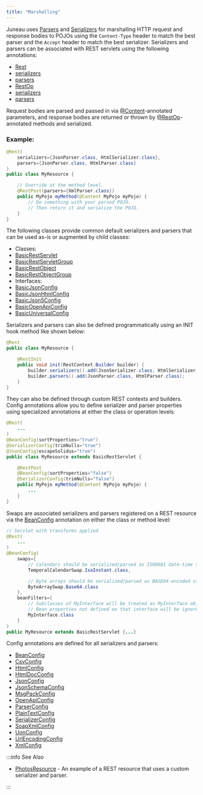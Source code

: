 ```yaml
---
title: "Marshalling"
---
```


Juneau uses [Parsers](../apidocs/org/apache/juneau/parser/Parser.html) and [Serializers](../apidocs/org/apache/juneau/serializer/Serializer.html) for marshalling
HTTP request and response bodies to POJOs using the `Content-Type` header to match the best
parser and the `Accept` header to match the best serializer.
Serializers and parsers can be associated with REST servlets using the following annotations:
- [Rest](../apidocs/org/apache/juneau/rest/annotation/Rest.html)
- [serializers](../apidocs/org/apache/juneau/rest/annotation/Rest.html#serializers())
- [parsers](../apidocs/org/apache/juneau/rest/annotation/Rest.html#serializers())
- [RestOp](../apidocs/org/apache/juneau/rest/annotation/RestOp.html)
- [serializers](../apidocs/org/apache/juneau/rest/annotation/RestOp.html#serializers())
- [parsers](../apidocs/org/apache/juneau/rest/annotation/RestOp.html#serializers())

Request bodies are parsed and passed in via [@Content](../apidocs/org/apache/juneau/http/annotation/Content.html)-annotated parameters,
and response bodies are returned or thrown by [@RestOp](../apidocs/org/apache/juneau/rest/annotation/RestOp.html)-annotated methods
and serialized.
### Example:


```java
@Rest(
    serializers={JsonParser.class, HtmlSerializer.class},
    parsers={JsonParser.class, HtmlParser.class}
)
public class MyResource {

    // Override at the method level.
    @RestPost(parsers={XmlParser.class})
    public MyPojo myMethod(@Content MyPojo myPojo) {
        // Do something with your parsed POJO.
        // Then return it and serialize the POJO.
    }
}
```


The following classes provide common default serializers and parsers that can be
used as-is or augmented by child classes:
- Classes:
- [BasicRestServlet](../apidocs/org/apache/juneau/rest/servlet/BasicRestServlet.html)
- [BasicRestServletGroup](../apidocs/org/apache/juneau/rest/servlet/BasicRestServletGroup.html)
- [BasicRestObject](../apidocs/org/apache/juneau/rest/servlet/BasicRestObject.html)
- [BasicRestObjectGroup](../apidocs/org/apache/juneau/rest/servlet/BasicRestObjectGroup.html)
- Interfaces:
- [BasicJsonConfig](../apidocs/org/apache/juneau/rest/config/BasicJsonConfig.html)
- [BasicJsonHtmlConfig](../apidocs/org/apache/juneau/rest/config/BasicJsonHtmlConfig.html)
- [BasicJson5Config](../apidocs/org/apache/juneau/rest/config/BasicJson5Config.html)
- [BasicOpenApiConfig](../apidocs/org/apache/juneau/rest/config/BasicOpenApiConfig.html)
- [BasicUniversalConfig](../apidocs/org/apache/juneau/rest/config/BasicUniversalConfig.html)

Serializers and parsers can also be defined programmatically using an INIT hook method like shown below:

```java
@Rest
public class MyResource {

    @RestInit
    public void init(RestContext.Builder builder) {
        builder.serializers().add(JsonSerializer.class, HtmlSerializer.class);
        builder.parsers().add(JsonParser.class, HtmlParser.class);
    }
}
```


They can also be defined through custom REST contexts and builders.
Config annotations allow you to define serializer and parser properties using specialized annotations
at either the class or operation levels:

```java
@Rest(
    ...
)
@BeanConfig(sortProperties="true")
@SerializerConfig(trimNulls="true")
@JsonConfig(escapeSolidus="true")
public class MyResource extends BasicRestServlet {

    @RestPost
    @BeanConfig(sortProperties="false")
    @SerializerConfig(trimNulls="false")
    public MyPojo myMethod(@Content MyPojo myPojo) {
        ...
    }
}
```


Swaps are associated serializers and parsers registered on a REST resource via the [BeanConfig](../apidocs/org/apache/juneau/annotation/BeanConfig.html) annotation
on either the class or method level:

```java
// Servlet with transforms applied
@Rest(
    ...
)
@BeanConfig(
    swaps={
        // Calendars should be serialized/parsed as ISO8601 date-time strings
        TemporalCalendarSwap.IsoInstant.class,

        // Byte arrays should be serialized/parsed as BASE64-encoded strings
        ByteArraySwap.Base64.class
    },
    beanFilters={
        // Subclasses of MyInterface will be treated as MyInterface objects.
        // Bean properties not defined on that interface will be ignored.
        MyInterface.class
    }
)
public MyResource extends BasicRestServlet {...}
```


Config annotations are defined for all serializers and parsers:
- [BeanConfig](../apidocs/org/apache/juneau/annotation/BeanConfig.html)
- [CsvConfig](../apidocs/org/apache/juneau/csv/annotation/CsvConfig.html)
- [HtmlConfig](../apidocs/org/apache/juneau/html/annotation/HtmlConfig.html)
- [HtmlDocConfig](../apidocs/org/apache/juneau/html/annotation/HtmlDocConfig.html)
- [JsonConfig](../apidocs/org/apache/juneau/json/annotation/JsonConfig.html)
- [JsonSchemaConfig](../apidocs/org/apache/juneau/jsonschema/annotation/JsonSchemaConfig.html)
- [MsgPackConfig](../apidocs/org/apache/juneau/msgpack/annotation/MsgPackConfig.html)
- [OpenApiConfig](../apidocs/org/apache/juneau/oapi/annotation/OpenApiConfig.html)
- [ParserConfig](../apidocs/org/apache/juneau/parser/annotation/ParserConfig.html)
- [PlainTextConfig](../apidocs/org/apache/juneau/plaintext/annotation/PlainTextConfig.html)
- [SerializerConfig](../apidocs/org/apache/juneau/serializer/annotation/SerializerConfig.html)
- [SoapXmlConfig](../apidocs/org/apache/juneau/soap/annotation/SoapXmlConfig.html)
- [UonConfig](../apidocs/org/apache/juneau/uon/annotation/UonConfig.html)
- [UrlEncodingConfig](../apidocs/org/apache/juneau/urlencoding/annotation/UrlEncodingConfig.html)
- [XmlConfig](../apidocs/org/apache/juneau/xml/annotation/XmlConfig.html)


:::info See Also
- [PhotosResource](../apidocs/org/apache/juneau/examples/rest/PhotosResource.html) - An example of a REST resource that uses a custom serializer and parser.

:::

